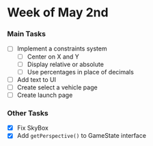 # Week of May 2nd

### Main Tasks
- [ ] Implement a constraints system
  - [ ] Center on X and Y
  - [ ] Display relative or absolute
  - [ ] Use percentages in place of decimals
- [ ] Add text to UI
- [ ] Create select a vehicle page
- [ ] Create launch page

### Other Tasks
- [x] Fix SkyBox
- [x] Add `getPerspective()` to GameState interface